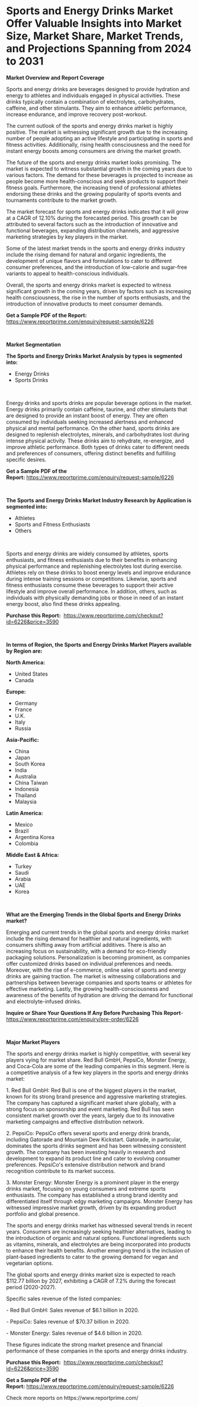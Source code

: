 <p><h1>Sports and Energy Drinks Market Offer Valuable Insights into Market Size, Market Share, Market Trends, and Projections Spanning from 2024 to 2031</h1></p><p><strong>Market Overview and Report Coverage</strong></p>
<p><p>Sports and energy drinks are beverages designed to provide hydration and energy to athletes and individuals engaged in physical activities. These drinks typically contain a combination of electrolytes, carbohydrates, caffeine, and other stimulants. They aim to enhance athletic performance, increase endurance, and improve recovery post-workout.</p><p>The current outlook of the sports and energy drinks market is highly positive. The market is witnessing significant growth due to the increasing number of people adopting an active lifestyle and participating in sports and fitness activities. Additionally, rising health consciousness and the need for instant energy boosts among consumers are driving the market growth.</p><p>The future of the sports and energy drinks market looks promising. The market is expected to witness substantial growth in the coming years due to various factors. The demand for these beverages is projected to increase as people become more health-conscious and seek products to support their fitness goals. Furthermore, the increasing trend of professional athletes endorsing these drinks and the growing popularity of sports events and tournaments contribute to the market growth.</p><p>The market forecast for sports and energy drinks indicates that it will grow at a CAGR of 12.10% during the forecasted period. This growth can be attributed to several factors such as the introduction of innovative and functional beverages, expanding distribution channels, and aggressive marketing strategies by key players in the market.</p><p>Some of the latest market trends in the sports and energy drinks industry include the rising demand for natural and organic ingredients, the development of unique flavors and formulations to cater to different consumer preferences, and the introduction of low-calorie and sugar-free variants to appeal to health-conscious individuals.</p><p>Overall, the sports and energy drinks market is expected to witness significant growth in the coming years, driven by factors such as increasing health consciousness, the rise in the number of sports enthusiasts, and the introduction of innovative products to meet consumer demands.</p></p>
<p><strong>Get a Sample PDF of the Report:</strong> <a href="https://www.reportprime.com/enquiry/request-sample/6226">https://www.reportprime.com/enquiry/request-sample/6226</a></p>
<p>&nbsp;</p>
<p><strong>Market Segmentation</strong></p>
<p><strong>The Sports and Energy Drinks Market Analysis by types is segmented into:</strong></p>
<p><ul><li>Energy Drinks</li><li>Sports Drinks</li></ul></p>
<p>&nbsp;</p>
<p><p>Energy drinks and sports drinks are popular beverage options in the market. Energy drinks primarily contain caffeine, taurine, and other stimulants that are designed to provide an instant boost of energy. They are often consumed by individuals seeking increased alertness and enhanced physical and mental performance. On the other hand, sports drinks are designed to replenish electrolytes, minerals, and carbohydrates lost during intense physical activity. These drinks aim to rehydrate, re-energize, and improve athletic performance. Both types of drinks cater to different needs and preferences of consumers, offering distinct benefits and fulfilling specific desires.</p></p>
<p><strong>Get a Sample PDF of the Report:</strong>&nbsp;<a href="https://www.reportprime.com/enquiry/request-sample/6226">https://www.reportprime.com/enquiry/request-sample/6226</a></p>
<p>&nbsp;</p>
<p><strong>The Sports and Energy Drinks Market Industry Research by Application is segmented into:</strong></p>
<p><ul><li>Athletes</li><li>Sports and Fitness Enthusiasts</li><li>Others</li></ul></p>
<p>&nbsp;</p>
<p><p>Sports and energy drinks are widely consumed by athletes, sports enthusiasts, and fitness enthusiasts due to their benefits in enhancing physical performance and replenishing electrolytes lost during exercise. Athletes rely on these drinks to boost energy levels and improve endurance during intense training sessions or competitions. Likewise, sports and fitness enthusiasts consume these beverages to support their active lifestyle and improve overall performance. In addition, others, such as individuals with physically demanding jobs or those in need of an instant energy boost, also find these drinks appealing.</p></p>
<p><strong>Purchase this Report:</strong>&nbsp; <a href="https://www.reportprime.com/checkout?id=6226&price=3590">https://www.reportprime.com/checkout?id=6226&price=3590</a></p>
<p>&nbsp;</p>
<p><strong>In terms of Region, the Sports and Energy Drinks Market Players available by Region are:</strong></p>
<p>
    <p> <strong> North America: </strong>
        <ul>
            <li>United States</li>
            <li>Canada</li>
        </ul>
        </p> 
    <p> <strong> Europe: </strong>
        <ul>
            <li>Germany</li>
            <li>France</li>
            <li>U.K.</li>
            <li>Italy</li>
            <li>Russia</li>
        </ul>
        </p> 
    <p> <strong> Asia-Pacific: </strong>
        <ul>
            <li>China</li>
            <li>Japan</li>
            <li>South Korea</li>
            <li>India</li>
            <li>Australia</li>
            <li>China Taiwan</li>
            <li>Indonesia</li>
            <li>Thailand</li>
            <li>Malaysia</li>
        </ul>
        </p> 
    <p> <strong> Latin America: </strong>
        <ul>
            <li>Mexico</li>
            <li>Brazil</li>
            <li>Argentina Korea</li>
            <li>Colombia</li>
        </ul>
        </p> 
    <p> <strong> Middle East & Africa: </strong>
        <ul>
            <li>Turkey</li>
            <li>Saudi</li>
            <li>Arabia</li>
            <li>UAE</li>
            <li>Korea</li>
        </ul>
    </p>
    </p>
<p>&nbsp;</p>
<p><strong>What are the Emerging Trends in the Global Sports and Energy Drinks market?</strong></p>
<p><p>Emerging and current trends in the global sports and energy drinks market include the rising demand for healthier and natural ingredients, with consumers shifting away from artificial additives. There is also an increasing focus on sustainability, with a demand for eco-friendly packaging solutions. Personalization is becoming prominent, as companies offer customized drinks based on individual preferences and needs. Moreover, with the rise of e-commerce, online sales of sports and energy drinks are gaining traction. The market is witnessing collaborations and partnerships between beverage companies and sports teams or athletes for effective marketing. Lastly, the growing health-consciousness and awareness of the benefits of hydration are driving the demand for functional and electrolyte-infused drinks.</p></p>
<p><strong>Inquire or Share Your Questions If Any Before Purchasing This Report</strong>- <a href="https://www.reportprime.com/enquiry/pre-order/6226">https://www.reportprime.com/enquiry/pre-order/6226</a></p>
<p>&nbsp;</p>
<p><strong>Major Market Players</strong></p>
<p><p>The sports and energy drinks market is highly competitive, with several key players vying for market share. Red Bull GmbH, PepsiCo, Monster Energy, and Coca-Cola are some of the leading companies in this segment. Here is a competitive analysis of a few key players in the sports and energy drinks market:</p><p>1. Red Bull GmbH: Red Bull is one of the biggest players in the market, known for its strong brand presence and aggressive marketing strategies. The company has captured a significant market share globally, with a strong focus on sponsorship and event marketing. Red Bull has seen consistent market growth over the years, largely due to its innovative marketing campaigns and effective distribution network.</p><p>2. PepsiCo: PepsiCo offers several sports and energy drink brands, including Gatorade and Mountain Dew Kickstart. Gatorade, in particular, dominates the sports drinks segment and has been witnessing consistent growth. The company has been investing heavily in research and development to expand its product line and cater to evolving consumer preferences. PepsiCo's extensive distribution network and brand recognition contribute to its market success.</p><p>3. Monster Energy: Monster Energy is a prominent player in the energy drinks market, focusing on young consumers and extreme sports enthusiasts. The company has established a strong brand identity and differentiated itself through edgy marketing campaigns. Monster Energy has witnessed impressive market growth, driven by its expanding product portfolio and global presence.</p><p>The sports and energy drinks market has witnessed several trends in recent years. Consumers are increasingly seeking healthier alternatives, leading to the introduction of organic and natural options. Functional ingredients such as vitamins, minerals, and electrolytes are being incorporated into products to enhance their health benefits. Another emerging trend is the inclusion of plant-based ingredients to cater to the growing demand for vegan and vegetarian options.</p><p>The global sports and energy drinks market size is expected to reach $112.77 billion by 2027, exhibiting a CAGR of 7.2% during the forecast period (2020-2027). </p><p>Specific sales revenue of the listed companies:</p><p>- Red Bull GmbH: Sales revenue of $6.1 billion in 2020.</p><p>- PepsiCo: Sales revenue of $70.37 billion in 2020.</p><p>- Monster Energy: Sales revenue of $4.6 billion in 2020.</p><p>These figures indicate the strong market presence and financial performance of these companies in the sports and energy drinks industry.</p></p>
<p><strong>Purchase this Report:</strong>&nbsp;&nbsp;<a href="https://www.reportprime.com/checkout?id=6226&price=3590">https://www.reportprime.com/checkout?id=6226&price=3590</a></p>
<p></p>
<p><strong>Get a Sample PDF of the Report:</strong>&nbsp;<a href="https://www.reportprime.com/enquiry/request-sample/6226">https://www.reportprime.com/enquiry/request-sample/6226</a></p>
<p>Check more reports on https://www.reportprime.com/</p>